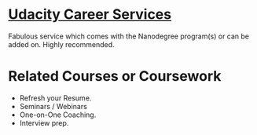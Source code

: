 # [Udacity Career Services](https://www.udacity.com/career-services/home)
Fabulous service which comes with the Nanodegree program(s) or can be added on. Highly recommended. 

# Related Courses or Coursework
* Refresh your Resume. 
* Seminars / Webinars 
* One-on-One Coaching.
* Interview prep.
